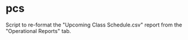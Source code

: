 # pcs
Script to re-format the "Upcoming Class Schedule.csv" report
from the "Operational Reports" tab.
